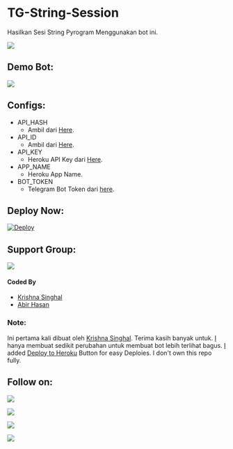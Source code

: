 # TG-String-Session
Hasilkan Sesi String Pyrogram Menggunakan bot ini.

<a href="https://t.me/kenkanasw"><img src="https://img.shields.io/badge/Telegram-Owner-blue.svg?logo=telegram"></a>

## Demo Bot:
<a href="https://t.me/Stringdurhakabot"><img src="https://img.shields.io/badge/Telegram-Bot-blue.svg?logo=telegram"></a>

## Configs:
- API_HASH
  - Ambil dari [Here](https://my.telegram.org).
- API_ID
  - Ambil dari [Here](https://my.telegram.org).
- API_KEY
  - Heroku API Key dari [Here](https://dashboard.heroku.com/account).
- APP_NAME
  - Heroku App Name.
- BOT_TOKEN
  - Telegram Bot Token dari [here](https://t.me/BotFather).

## Deploy Now:
[![Deploy](https://www.herokucdn.com/deploy/button.svg)](https://heroku.com/deploy?template=https://github.com/kenkannih/Strings)

## Support Group:
<a href="https://t.me/gcsupportbots"><img src="https://img.shields.io/badge/Telegram-Join%20Telegram%20Group-blue.svg?logo=telegram"></a>

#### Coded By
- [Krishna Singhal](https://github.com/Krishna-Singhal)
- [Abir Hasan](https://github.com/AbirHasan2005)

### Note:
Ini pertama kali dibuat oleh [Krishna Singhal](https://github.com/Krishna-Singhal). Terima kasih banyak untuk. [I](https://github.com/AbirHasan2005) hanya membuat sedikit perubahan untuk membuat bot lebih terlihat bagus. [I](https://github.com/AbirHasan2005) added [Deploy to Heroku](https://github.com/jokokendi/TG-String-Session#deploy-now) Button for easy Deploies. I don't own this repo fully.

## Follow on:
<p align="left">
<a href="https://github.com/AbirHasan2005"><img src="https://img.shields.io/badge/GitHub-Follow%20on%20GitHub-inactive.svg?logo=github"></a>
</p>
<p align="left">
<a href="https://twitter.com/AbirHasan2005"><img src="https://img.shields.io/badge/Twitter-Follow%20on%20Twitter-informational.svg?logo=twitter"></a>
</p>
<p align="left">
<a href="https://facebook.com/AbirHasan2005"><img src="https://img.shields.io/badge/Facebook-Follow%20on%20Facebook-blue.svg?logo=facebook"></a>
</p>
<p align="left">
<a href="https://instagram.com/AbirHasan2005"><img src="https://img.shields.io/badge/Instagram-Follow%20on%20Instagram-important.svg?logo=instagram"></a>
</p>
